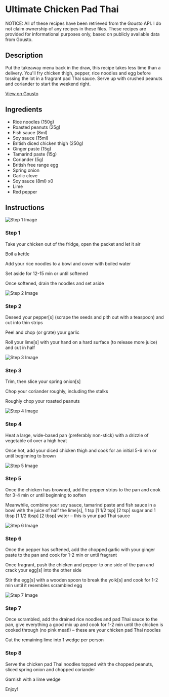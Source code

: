 # Ultimate Chicken Pad Thai

NOTICE: All of these recipes have been retrieved from the Gousto API. I do not claim ownership of any recipes in these files. These recipes are provided for informational purposes only, based on publicly available data from Gousto.

## Description

Put the takeaway menu back in the draw, this recipe takes less time than a delivery. You'll fry chicken thigh, pepper, rice noodles and egg before tossing the lot in a fragrant pad Thai sauce. Serve up with crushed peanuts and coriander to start the weekend right.

[View on Gousto](https://www.gousto.co.uk/recipes/cookbook/ultimate-chicken-pad-thai)

## Ingredients

- Rice noodles (150g)
- Roasted peanuts (25g)
- Fish sauce (8ml)
- Soy sauce (15ml)
- British diced chicken thigh (250g)
- Ginger paste (15g)
- Tamarind paste (15g)
- Coriander (5g)
- British free range egg
- Spring onion
- Garlic clove
- Soy sauce (8ml) x0
- Lime
- Red pepper

## Instructions

![Step 1 Image](https://production-media.gousto.co.uk/cms/recipe-step-image/step-1-1709818956082-x200.jpg)

### Step 1

Take your chicken out of the fridge, open the packet and let it air

Boil a kettle

Add your rice noodles to a bowl and cover with boiled water

Set aside for 12-15 min or until softened

Once softened, drain the noodles and set aside

![Step 2 Image](https://production-media.gousto.co.uk/cms/recipe-step-image/step-2-1709818959710-x200.jpg)

### Step 2

Deseed your pepper[s] (scrape the seeds and pith out with a teaspoon) and cut into thin strips

Peel and chop (or grate) your garlic

Roll your lime[s] with your hand on a hard surface (to release more juice) and cut in half

![Step 3 Image](https://production-media.gousto.co.uk/cms/recipe-step-image/step-3-1709818962791-x200.jpg)

### Step 3

Trim, then slice your spring onion[s]

Chop your coriander roughly, including the stalks

Roughly chop your roasted peanuts

![Step 4 Image](https://production-media.gousto.co.uk/cms/recipe-step-image/step-4-1709818965823-x200.jpg)

### Step 4

Heat a large, wide-based pan (preferably non-stick) with a drizzle of vegetable oil over a high heat

Once hot, add your diced chicken thigh and cook for an initial 5-6 min or until beginning to brown

![Step 5 Image](https://production-media.gousto.co.uk/cms/recipe-step-image/step-5-1709818969594-x200.jpg)

### Step 5

Once the chicken has browned, add the pepper strips to the pan and cook for 3-4 min or until beginning to soften

Meanwhile, combine your soy sauce, tamarind paste and fish sauce in a bowl with the juice of half the lime[s], 1 tsp <span class="text-purple">[1 1/2 tsp]</span> <span class="text-danger">[2 tsp] </span>sugar and 1 tbsp <span class="text-purple">[1 1/2 tbsp]</span> <span class="text-danger">[2 tbsp]</span> water – this is your pad Thai sauce

![Step 6 Image](https://production-media.gousto.co.uk/cms/recipe-step-image/step-6-1709818973252-x200.jpg)

### Step 6

Once the pepper has softened, add the chopped garlic with your ginger paste to the pan and cook for 1-2 min or until fragrant

Once fragrant, push the chicken and pepper to one side of the pan and crack your egg[s] into the other side

Stir the egg[s] with a wooden spoon to break the yolk[s] and cook for 1-2 min until it resembles scrambled egg

![Step 7 Image](https://production-media.gousto.co.uk/cms/recipe-step-image/step-7-1709818977000-x200.jpg)

### Step 7

Once scrambled, add the drained rice noodles and pad Thai sauce to the pan, give everything a good mix up and cook for 1-2 min until the chicken is cooked through (no pink meat!) – these are your chicken pad Thai noodles

Cut the remaining lime into 1 wedge per person

### Step 8

Serve the chicken pad Thai noodles topped with the chopped peanuts, sliced spring onion and chopped coriander

Garnish with a lime wedge

Enjoy!

